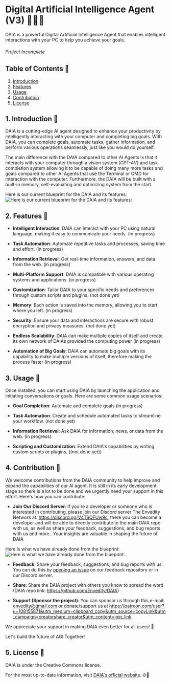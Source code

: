 # Digital Artificial Intelligence Agent (V3) 👨‍💻🤖

DAIA is a powerful Digital Artificial Intelligence Agent that enables intelligent interactions with your PC to help you achieve your goals.

###### Project Incomplete

## Table of Contents 📜

1. [Introduction](#1-introduction-)
2. [Features](#2-features-)
3. [Usage](#3-usage-)
4. [Contribution](#4-contribution-)
5. [License](#5-license-)

## 1. Introduction 🚀

DAIA is a cutting-edge AI agent designed to enhance your productivity by intelligently interacting with your computer and completing big goals. With DAIA, you can complete goals, automate tasks, gather information, and perform various operations seamlessly, just like you would do yourself.

The main difference with the DAIA compared to other AI Agents is that it interacts with your computer through a vision system (GPT-4V) and task completion system allowing it to be capable of doing many more tasks and goals compared to other AI Agents that use the Terminal or CMD for interaction with the computer.
Furthermore, the DAIA will be built with a built-in memory, self-evaluating and optimizing system from the start.

Here is our current blueprint for the DAIA and its features:
![Here is our current blueprint for the DAIA and its features:](Design/DAIA%20(GPT%20Vision).png)

## 2. Features 🌟

- **Intelligent Interaction**: DAIA can interact with your PC using natural language, making it easy to communicate your needs. (in progress)

- **Task Automation**: Automate repetitive tasks and processes, saving time and effort. (in progress)

- **Information Retrieval**: Get real-time information, answers, and data from the web. (in progress)

- **Multi-Platform Support**: DAIA is compatible with various operating systems and applications. (in progress)

- **Customization**: Tailor DAIA to your specific needs and preferences through custom scripts and plugins. (not done yet)

- **Memory**: Each action is saved into the memory, allowing you to start where you left. (in progress)
    
- **Security**: Ensure your data and interactions are secure with robust encryption and privacy measures. (not done yet)

- **Endless Scalability**: DAIA can make multiple copies of itself and create its own network of DAIAs provided the computing power (in progress)

- **Automation of Big Goals**: DAIA can automate big goals with its capability to make multiple versions of itself, therefore making the process faster (in progress)

## 3. Usage 🤝

Once installed, you can start using DAIA by launching the application and initiating conversations or goals. Here are some common usage scenarios:

- **Goal Completion**: Automate and complete goals (in progress)

- **Task Automation**: Create and schedule automated tasks to streamline your workflow. (not done yet)

- **Information Retrieval**: Ask DAIA for information, news, or data from the web. (in progress)

- **Scripting and Customization**: Extend DAIA's capabilities by writing custom scripts or plugins. ((not done yet))

## 4. Contribution 🙌

We welcome contributions from the DAIA community to help improve and expand the capabilities of our AI agent. It is still in its early development stage so there is a lot to be done and we urgently need your support in this effort. Here's how you can contribute:

- **Join Our Discord Server**: If you're a developer or someone who is interested in contributing, please join our Discord server The Envedity Network at: https://discord.gg/V4T6QFUw9c, there you can become a developer and will be able to directly contribute to the main DAIA repo with us, as well as share your feedback, suggestions, and bug reports with us and more.. Your insights are valuable in shaping the future of DAIA

Here is what we have already done from the blueprint:
![Here is what we have already done from the blueprint:](Design/DAIA%20(GPT%20Vision)%20progress.png)

- **Feedback**: Share your feedback, suggestions, and bug reports with us. You can do this by [opening an issue](https://github.com/Envedity/DAIA/issues) on our feedback repository or in our Discord server.

- **Share**: Share the DAIA project with others you know to spread the word (DAIA repo link: https://github.com/Envedity/DAIA)

- **Support (Sponsor the project)**: You can sponsor us through this e-mail: envedity@gmail.com or donate/support us at https://patreon.com/user?u=108155871&utm_medium=clipboard_copy&utm_source=copyLink&utm_campaign=creatorshare_creator&utm_content=join_link

We appreciate your support in making DAIA even better for all users! 🙏

Let's build the future of AGI Together!

## 5. License 📄

DAIA is under the Creative Commons license.

For the most up-to-date information, visit [DAIA's official website](https://envedity.github.io/). 🌐🚀
